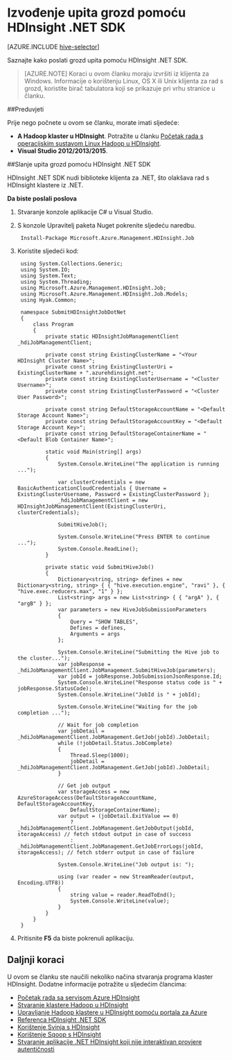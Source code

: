 <properties
    pageTitle="Izvođenje upita grozd pomoću HDInsight .NET SDK | Microsoft Azure"
    description="Saznajte kako poslati Hadoop zadataka Azure HDInsight Hadoop pomoću HDInsight .NET SDK."
    editor="cgronlun"
    manager="jhubbard"
    services="hdinsight"
    documentationCenter=""
    tags="azure-portal"
    authors="mumian"/>

<tags
    ms.service="hdinsight"
    ms.workload="big-data"
    ms.tgt_pltfrm="na"
    ms.devlang="na"
    ms.topic="article"
   ms.date="09/14/2016"
    ms.author="jgao"/>

# <a name="run-hive-queries-using-hdinsight-net-sdk"></a>Izvođenje upita grozd pomoću HDInsight .NET SDK

[AZURE.INCLUDE [hive-selector](../../includes/hdinsight-selector-use-hive.md)]


Saznajte kako poslati grozd upita pomoću HDInsight .NET SDK.

> [AZURE.NOTE] Koraci u ovom članku moraju izvršiti iz klijenta za Windows. Informacije o korištenju Linux, OS X ili Unix klijenta za rad s grozd, koristite birač tabulatora koji se prikazuje pri vrhu stranice u članku.

##<a name="prerequisites"></a>Preduvjeti

Prije nego počnete u ovom se članku, morate imati sljedeće:

- **A Hadoop klaster u HDInsight**. Potražite u članku [Početak rada s operacijskim sustavom Linux Hadoop u HDInsight](hdinsight-use-sqoop.md#create-cluster-and-sql-database).
- **Visual Studio 2012/2013/2015**.

##<a name="submit-hive-queries-using-hdinsight-net-sdk"></a>Slanje upita grozd pomoću HDInsight .NET SDK

HDInsight .NET SDK nudi biblioteke klijenta za .NET, što olakšava rad s HDInsight klastere iz .NET. 

**Da biste poslali poslova**

1. Stvaranje konzole aplikacije C# u Visual Studio.
2. S konzole Upravitelj paketa Nuget pokrenite sljedeću naredbu.

        Install-Package Microsoft.Azure.Management.HDInsight.Job

2. Koristite sljedeći kod:

        using System.Collections.Generic;
        using System.IO;
        using System.Text;
        using System.Threading;
        using Microsoft.Azure.Management.HDInsight.Job;
        using Microsoft.Azure.Management.HDInsight.Job.Models;
        using Hyak.Common;

        namespace SubmitHDInsightJobDotNet
        {
            class Program
            {
                private static HDInsightJobManagementClient _hdiJobManagementClient;

                private const string ExistingClusterName = "<Your HDInsight Cluster Name>";
                private const string ExistingClusterUri = ExistingClusterName + ".azurehdinsight.net";
                private const string ExistingClusterUsername = "<Cluster Username>";
                private const string ExistingClusterPassword = "<Cluster User Password>";

                private const string DefaultStorageAccountName = "<Default Storage Account Name>";
                private const string DefaultStorageAccountKey = "<Default Storage Account Key>";
                private const string DefaultStorageContainerName = "<Default Blob Container Name>";

                static void Main(string[] args)
                {
                    System.Console.WriteLine("The application is running ...");

                    var clusterCredentials = new BasicAuthenticationCloudCredentials { Username = ExistingClusterUsername, Password = ExistingClusterPassword };
                    _hdiJobManagementClient = new HDInsightJobManagementClient(ExistingClusterUri, clusterCredentials);

                    SubmitHiveJob();

                    System.Console.WriteLine("Press ENTER to continue ...");
                    System.Console.ReadLine();
                }

                private static void SubmitHiveJob()
                {
                    Dictionary<string, string> defines = new Dictionary<string, string> { { "hive.execution.engine", "ravi" }, { "hive.exec.reducers.max", "1" } };
                    List<string> args = new List<string> { { "argA" }, { "argB" } };
                    var parameters = new HiveJobSubmissionParameters
                    {
                        Query = "SHOW TABLES",
                        Defines = defines,
                        Arguments = args
                    };

                    System.Console.WriteLine("Submitting the Hive job to the cluster...");
                    var jobResponse = _hdiJobManagementClient.JobManagement.SubmitHiveJob(parameters);
                    var jobId = jobResponse.JobSubmissionJsonResponse.Id;
                    System.Console.WriteLine("Response status code is " + jobResponse.StatusCode);
                    System.Console.WriteLine("JobId is " + jobId);

                    System.Console.WriteLine("Waiting for the job completion ...");

                    // Wait for job completion
                    var jobDetail = _hdiJobManagementClient.JobManagement.GetJob(jobId).JobDetail;
                    while (!jobDetail.Status.JobComplete)
                    {
                        Thread.Sleep(1000);
                        jobDetail = _hdiJobManagementClient.JobManagement.GetJob(jobId).JobDetail;
                    }

                    // Get job output
                    var storageAccess = new AzureStorageAccess(DefaultStorageAccountName, DefaultStorageAccountKey,
                        DefaultStorageContainerName);
                    var output = (jobDetail.ExitValue == 0)
                        ? _hdiJobManagementClient.JobManagement.GetJobOutput(jobId, storageAccess) // fetch stdout output in case of success
                        : _hdiJobManagementClient.JobManagement.GetJobErrorLogs(jobId, storageAccess); // fetch stderr output in case of failure

                    System.Console.WriteLine("Job output is: ");

                    using (var reader = new StreamReader(output, Encoding.UTF8))
                    {
                        string value = reader.ReadToEnd();
                        System.Console.WriteLine(value);
                    }
                }
            }
        }

5. Pritisnite **F5** da biste pokrenuli aplikaciju.


## <a name="next-steps"></a>Daljnji koraci

U ovom se članku ste naučili nekoliko načina stvaranja programa klaster HDInsight. Dodatne informacije potražite u sljedećim člancima:

* [Početak rada sa servisom Azure HDInsight][hdinsight-get-started]
* [Stvaranje klastere Hadoop u HDInsight][hdinsight-provision]
* [Upravljanje Hadoop klastere u HDInsight pomoću portala za Azure](hdinsight-administer-use-management-portal.md)
* [Referenca HDInsight .NET SDK](https://msdn.microsoft.com/library/mt271028.aspx)
* [Korištenje Svinja s HDInsight](hdinsight-use-pig.md)
* [Korištenje Sqoop s HDInsight](hdinsight-use-sqoop-mac-linux.md)
* [Stvaranje aplikacije .NET HDInsight koji nije interaktivan provjere autentičnosti](hdinsight-create-non-interactive-authentication-dotnet-applications.md)


[hdinsight-provision]: hdinsight-provision-clusters.md
[hdinsight-get-started]: hdinsight-hadoop-linux-tutorial-get-started.md


